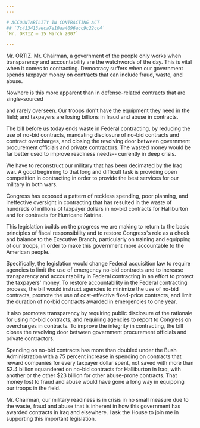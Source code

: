 ```yaml
---
---

# ACCOUNTABILITY IN CONTRACTING ACT
## `7c413413aeca7e10aa4096acc9c22cc4`
`Mr. ORTIZ — 15 March 2007`

---
```



Mr. ORTIZ. Mr. Chairman, a government of the people only works when 
transparency and accountability are the watchwords of the day. This is 
vital when it comes to contracting. Democracy suffers when our 
government spends taxpayer money on contracts that can include fraud, 
waste, and abuse.

Nowhere is this more apparent than in defense-related contracts that 
are single-sourced


and rarely overseen. Our troops don't have the equipment they need in 
the field; and taxpayers are losing billions in fraud and abuse in 
contracts.

The bill before us today ends waste in Federal contracting, by 
reducing the use of no-bid contracts, mandating disclosure of no-bid 
contracts and contract overcharges, and closing the revolving door 
between government procurement officials and private contractors. The 
wasted money would be far better used to improve readiness needs--
currently in deep crisis.

We have to reconstruct our military that has been decimated by the 
Iraq war. A good beginning to that long and difficult task is providing 
open competition in contracting in order to provide the best services 
for our military in both wars.

Congress has exposed a pattern of reckless spending, poor planning, 
and ineffective oversight in contracting that has resulted in the waste 
of hundreds of millions of taxpayer dollars in no-bid contracts for 
Halliburton and for contracts for Hurricane Katrina.

This legislation builds on the progress we are making to return to 
the basic principles of fiscal responsibility and to restore Congress's 
role as a check and balance to the Executive Branch, particularly on 
training and equipping of our troops, in order to make this government 
more accountable to the American people.

Specifically, the legislation would change Federal acquisition law to 
require agencies to limit the use of emergency no-bid contracts and to 
increase transparency and accountability in Federal contracting in an 
effort to protect the taxpayers' money. To restore accountability in 
the Federal contracting process, the bill would instruct agencies to 
minimize the use of no-bid contracts, promote the use of cost-effective 
fixed-price contracts, and limit the duration of no-bid contracts 
awarded in emergencies to one year.

It also promotes transparency by requiring public disclosure of the 
rationale for using no-bid contracts, and requiring agencies to report 
to Congress on overcharges in contracts. To improve the integrity in 
contracting, the bill closes the revolving door between government 
procurement officials and private contractors.

Spending on no-bid contracts has more than doubled under the Bush 
Administration with a 75 percent increase in spending on contracts that 
reward companies for every taxpayer dollar spent, not saved with more 
than $2.4 billion squandered on no-bid contracts for Halliburton in 
Iraq, with another or the other $23 billion for other abuse-prone 
contracts. That money lost to fraud and abuse would have gone a long 
way in equipping our troops in the field.

Mr. Chairman, our military readiness is in crisis in no small measure 
due to the waste, fraud and abuse that is inherent in how this 
government has awarded contracts in Iraq and elsewhere. I ask the House 
to join me in supporting this important legislation.